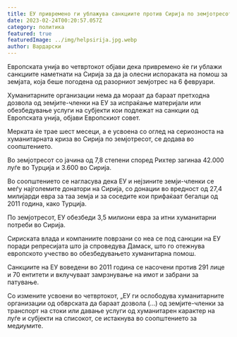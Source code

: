 ```yaml
---
title: ЕУ привремено ги ублажува санкциите против Сирија по земјотресот
date: 2023-02-24T00:20:57.057Z
category: политика
featured: true
featuredImage: ../img/helpsirija.jpg.webp
author: Вардарски
---
```


Европската унија во четвртокот објави дека привремено ќе ги ублажи санкциите наметнати на Сирија за да ја олесни испораката на помош за земјата, која беше погодена од разорниот земјотрес на 6 февруари.

Хуманитарните организации нема да мораат да бараат претходна дозвола од земјите-членки на ЕУ за испраќање материјали или обезбедување услуги на субјекти кои подлежат на санкции од Европската унија, објави Европскиот совет.

Мерката ќе трае шест месеци, а е усвоена со оглед на сериозноста на хуманитарната криза во Сирија по земјотресот, се додава во соопштението.

Во земјотресот со јачина од 7,8 степени според Рихтер загинаа 42.000 луѓе во Турција и 3.600 во Сирија.

Во соопштението се нагласува дека ЕУ и нејзините земји-членки се меѓу најголемите донатори на Сирија, со донации во вредност од 27,4 милијарди евра за таа земја и за соседите кои прифаќаат бегалци од 2011 година, како Турција.

По земјотресот, ЕУ обезбеди 3,5 милиони евра за итни хуманитарни потреби во Сирија.

Сириската влада и компаниите поврзани со неа се под санкции на ЕУ поради репресијата што ја спроведува Дамаск, што го отежнува европското учество во обезбедувањето хуманитарна помош.

Санкциите на ЕУ воведени во 2011 година се насочени против 291 лице и 70 ентитети и вклучуваат замрзнување на имот и забрани за патување.

Со измените усвоени во четвртокот, „ЕУ ги ослободува хуманитарните организации од обврската да бараат дозвола (...) од земјите-членки за транспорт на стоки или давање услуги од хуманитарен карактер на луѓе и субјекти на списокот, се истакнува во соопштението за медиумите.
